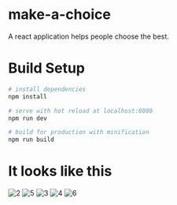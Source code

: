 # make-a-choice
A react application helps people choose the best.
# Build Setup
``` bash
# install dependencies
npm install

# serve with hot reload at localhost:8080
npm run dev

# build for production with minification
npm run build
```
# It looks like this
![2](https://github.com/wisdomwb/images/blob/master/make-a-choice/2.jpeg)
![5](https://github.com/wisdomwb/images/blob/master/make-a-choice/5.jpeg)
![3](https://github.com/wisdomwb/images/blob/master/make-a-choice/3.jpeg)
![4](https://github.com/wisdomwb/images/blob/master/make-a-choice/4.jpeg)
![6](https://github.com/wisdomwb/images/blob/master/make-a-choice/6.jpeg)
